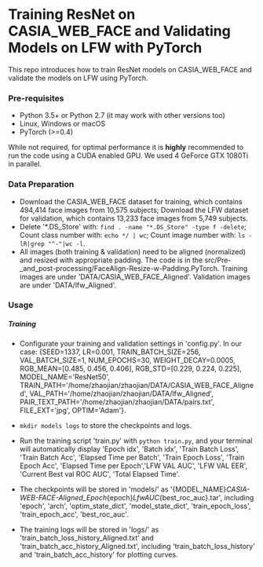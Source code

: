 # Training ResNet on CASIA_WEB_FACE and Validating Models on LFW with PyTorch

This repo introduces how to train ResNet models on CASIA_WEB_FACE and validate the models on LFW using PyTorch.

### Pre-requisites

* Python 3.5+ or Python 2.7 (it may work with other versions too)
* Linux, Windows or macOS
* PyTorch (>=0.4)

While not required, for optimal performance it is **highly** recommended to run the code using a CUDA enabled GPU. We used 4 GeForce GTX 1080Ti in parallel.

### Data Preparation

* Download the CASIA_WEB_FACE dataset for training, which contains 494,414 face images from 10,575 subjects; Download the LFW dataset for validation, which contains 13,233 face images from 5,749 subjects.
* Delete '*.DS_Store' with: `find . -name "*.DS_Store" -type f -delete`; Count class number with: `echo */ | wc`; Count image number with: `ls -lR|grep "^-"|wc -l`.
* All images (both training & validation) need to be aligned (normalized) and resized with appropriate padding. The code is in the src/Pre-_and_post-processing/FaceAlign-Resize-w-Padding.PyTorch. Training images are under 'DATA/CASIA_WEB_FACE_Aligned'. Validation images are under 'DATA/lfw_Aligned'.

### Usage

##### Training

* Configurate your training and validation settings in 'config.py'. In our case: {SEED=1337, LR=0.001, TRAIN_BATCH_SIZE=256, VAL_BATCH_SIZE=1, NUM_EPOCHS=30, WEIGHT_DECAY=0.0005, RGB_MEAN=\[0.485, 0.456, 0.406\], RGB_STD=\[0.229, 0.224, 0.225\], MODEL_NAME='ResNet50', TRAIN_PATH='/home/zhaojian/zhaojian/DATA/CASIA_WEB_FACE_Aligned', VAL_PATH='/home/zhaojian/zhaojian/DATA/lfw_Aligned', PAIR_TEXT_PATH='/home/zhaojian/zhaojian/DATA/pairs.txt', FILE_EXT='jpg', OPTIM='Adam'}.

* `mkdir models logs` to store the checkpoints and logs.

* Run the training script 'train.py' with `python train.py`, and your terminal will automatically display 'Epoch idx', 'Batch idx', 'Train Batch Loss', 'Train Batch Acc', 'Elapsed Time per Batch', 'Train Epoch Loss', 'Train Epoch Acc', 'Elapsed Time per Epoch','LFW VAL AUC', 'LFW VAL EER', 'Current Best val ROC AUC', 'Total Elapsed Time'.

* The checkpoints will be stored in 'models/' as '{MODEL_NAME}_CASIA-WEB-FACE-Aligned_Epoch_{epoch}_LfwAUC_{best_roc_auc}.tar', including 'epoch', 'arch', 'optim_state_dict', 'model_state_dict', 'train_epoch_loss', 'train_epoch_acc', 'best_roc_auc'.

* The training logs will be stored in 'logs/' as 'train_batch_loss_history_Aligned.txt' and 'train_batch_acc_history_Aligned.txt', including 'train_batch_loss_history' and 'train_batch_acc_history' for plotting curves.

